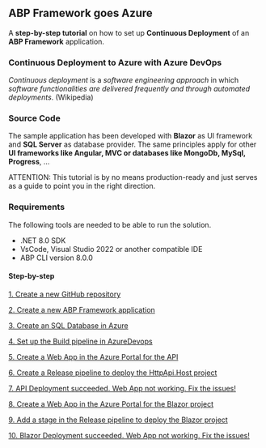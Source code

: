 ## ABP Framework goes Azure

A **step-by-step tutorial** on how to set up **Continuous Deployment** of an **ABP Framework** application.

### Continuous Deployment to Azure with Azure DevOps

_Continuous deployment_ is a _software engineering approach_ in which _software functionalities are delivered frequently and through automated deployments_. (Wikipedia)

### Source Code

The sample application has been developed with **Blazor** as UI framework and **SQL Server** as database provider.
The same principles apply for other **UI frameworks like Angular, MVC or databases like MongoDb, MySql, Progress**, ...

ATTENTION: This tutorial is by no means production-ready and just serves as a guide to point you in the right direction.

### Requirements

The following tools are needed to be able to run the solution.

* .NET 8.0 SDK
* VsCode, Visual Studio 2022 or another compatible IDE
* ABP CLI version 8.0.0

#### Step-by-step

[1. Create a new GitHub repository](tutorial/1.create-a-new-github-repository.md)

[2. Create a new ABP Framework application](tutorial/2.create-a-new-abp-framework-application.md)

[3. Create an SQL Database in Azure](tutorial/3.create-an-sql-database-in-azure.md)

[4. Set up the Build pipeline in AzureDevops](tutorial/4.set-up-a-build-pipeline-in-azuredevops.md)

[5. Create a Web App in the Azure Portal for the API](tutorial/5.create-a-web-app-in-the-azure-portal-for-the-api-project.md)

[6. Create a Release pipeline to deploy the HttpApi.Host project](tutorial/6.create-a-release-pipeline-and-deploy-httpapi-host-project.md)

[7. API Deployment succeeded. Web App not working. Fix the issues!](tutorial/7.deployment-succeeded-web-app-not-working-fix-the-issues.md)

[8. Create a Web App in the Azure Portal for the Blazor project](tutorial/8.create-a-web-app-in-the-azure-portal-for-the-blazor-project.md)

[9. Add a stage in the Release pipeline to deploy the Blazor project](tutorial/9.add-an-extra-stage-in-the-release-pipeline-for-the-blazor-project.md)

[10. Blazor Deployment succeeded. Web App not working. Fix the issues!](tutorial/10.deployment-blazor-project-succeeded-web-app-still-not-working-fix-the-issues.md)
